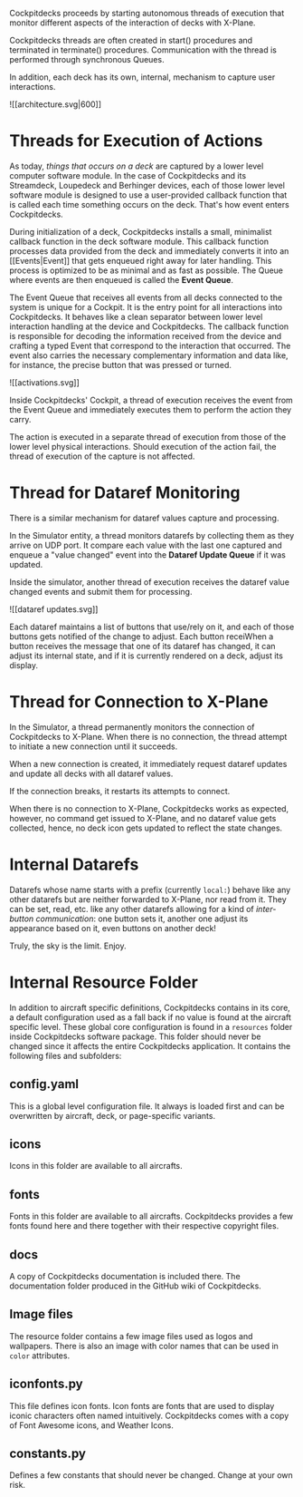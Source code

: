 
Cockpitdecks proceeds by starting autonomous threads of execution that monitor different aspects of the interaction of decks with X-Plane.

Cockpitdecks threads are often created in start() procedures and terminated in terminate() procedures. Communication with the thread is performed through synchronous Queues.

In addition, each deck has its own, internal, mechanism to capture user interactions.

![[architecture.svg|600]]

# Threads for Execution of Actions

As today, *things that occurs on a deck* are captured by a lower level computer software module. In the case of Cockpitdecks and its Streamdeck, Loupedeck and Berhinger devices, each of those lower level software module is designed to use a user-provided callback function that is called each time something occurs on the deck. That's how event enters Cockpitdecks.

During initialization of a deck, Cockpitdecks installs a small, minimalist callback function in the deck software module. This callback function processes data provided from the deck and immediately converts it into an [[Events|Event]] that gets enqueued right away for later handling. This process is optimized to be as minimal and as fast as possible. The Queue where events are then enqueued is called the **Event Queue**.

The Event Queue that receives all events from all decks connected to the system is unique for a Cockpit. It is the entry point for all interactions into Cockpitdecks. It behaves like a clean separator between lower level interaction handling at the device and Cockpitdecks. The callback function is responsible for decoding the information received from the device and crafting a typed Event that correspond to the interaction that occurred. The event also carries the necessary complementary information and data like, for instance, the precise button that was pressed or turned.

![[activations.svg]]

Inside Cockpitdecks' Cockpit, a thread of execution receives the event from the Event Queue and immediately executes them to perform the action they carry.

The action is executed in a separate thread of execution from those of the lower level physical interactions. Should execution of the action fail, the thread of execution of the capture is not affected.

# Thread for Dataref Monitoring

There is a similar mechanism for dataref values capture and processing.

In the Simulator entity, a thread monitors datarefs by collecting them as they arrive on UDP port. It compare each value with the last one captured and enqueue a "value changed" event into the **Dataref Update Queue** if it was updated.

Inside the simulator, another thread of execution receives the dataref value changed events and submit them for processing.

![[dataref updates.svg]]

Each dataref maintains a list of buttons that use/rely on it, and each of those buttons gets notified of the change to adjust. Each button receiWhen a button receives the message that one of its dataref has changed, it can adjust its internal state, and if it is currently rendered on a deck, adjust its display.
# Thread for Connection to X-Plane

In the Simulator, a thread permanently monitors the connection of Cockpitdecks to X-Plane. When there is no connection, the thread attempt to initiate a new connection until it succeeds. 

When a new connection is created, it immediately request dataref updates and update all decks with all dataref values.

If the connection breaks, it restarts its attempts to connect.

When there is no connection to X-Plane, Cockpitdecks works as expected, however, no command get issued to X-Plane, and no dataref value gets collected, hence, no deck icon gets updated to reflect the state changes.

# Internal Datarefs

Datarefs whose name starts with a prefix (currently `local:`) behave like any other datarefs but are neither forwarded to X-Plane, nor read from it. They can be set, read, etc. like any other datarefs allowing for a kind of *inter-button communication*: one button sets it, another one adjust its appearance based on it, even buttons on another deck!

Truly, the sky is the limit. Enjoy.


# Internal Resource Folder

In addition to aircraft specific definitions, Cockpitdecks contains in its core, a default configuration used as a fall back if no value is found at the aircraft specific level. These global core configuration is found in a `resources` folder inside Cockpitdecks software package. This folder should never be changed since it affects the entire Cockpitdecks application. It contains the following files and subfolders:

## config.yaml

This is a global level configuration file. It always is loaded first and can be overwritten by aircraft, deck, or page-specific variants.

## icons

Icons in this folder are available to all aircrafts.

## fonts

Fonts in this folder are available to all aircrafts.
Cockpitdecks provides a few fonts found here and there together with their respective copyright files.

## docs

A copy of Cockpitdecks documentation is included there. The documentation folder produced in the GitHub wiki of Cockpitdecks.

## Image files

The resource folder contains a few image files used as logos and wallpapers.
There is also an image with color names that can be used in `color` attributes.

## iconfonts.py

This file defines icon fonts. Icon fonts are fonts that are used to display iconic characters often named intuitively. Cockpitdecks comes with a copy of Font Awesome icons, and Weather Icons.

## constants.py

Defines a few constants that should never be changed. Change at your own risk.
